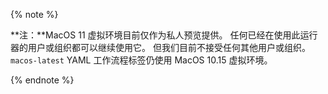 {% note %}

**注：**MacOS 11 虚拟环境目前仅作为私人预览提供。 任何已经在使用此运行器的用户或组织都可以继续使用它。 但我们目前不接受任何其他用户或组织。 `macos-latest` YAML 工作流程标签仍使用 MacOS 10.15 虚拟环境。

{% endnote %}
